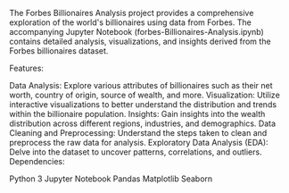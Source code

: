 The Forbes Billionaires Analysis project provides a comprehensive exploration of the world's billionaires using data from Forbes. The accompanying Jupyter Notebook (forbes-Billionaires-Analysis.ipynb) contains detailed analysis, visualizations, and insights derived from the Forbes billionaires dataset.

Features:

Data Analysis: Explore various attributes of billionaires such as their net worth, country of origin, source of wealth, and more.
Visualization: Utilize interactive visualizations to better understand the distribution and trends within the billionaire population.
Insights: Gain insights into the wealth distribution across different regions, industries, and demographics.
Data Cleaning and Preprocessing: Understand the steps taken to clean and preprocess the raw data for analysis.
Exploratory Data Analysis (EDA): Delve into the dataset to uncover patterns, correlations, and outliers.
Dependencies:

Python 3
Jupyter Notebook
Pandas
Matplotlib
Seaborn
